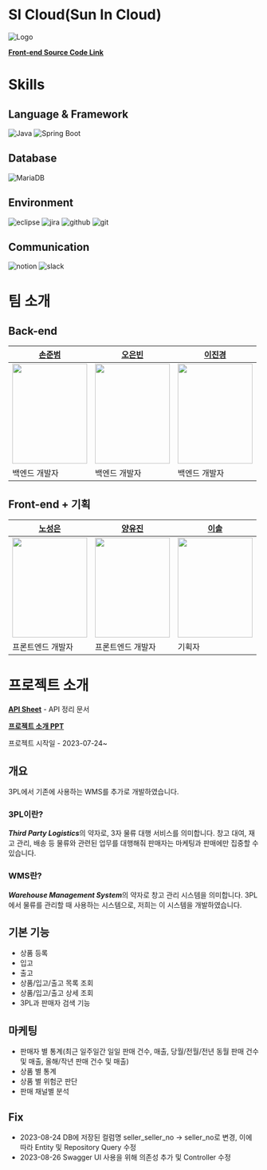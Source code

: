 # SI Cloud(Sun In Cloud)
![Logo](https://github.com/Sun-in-Cloud/SI-Cloud-Back-end/assets/89973303/b4ddd535-9744-439c-b9f9-412c8e149e6b)

**[Front-end Source Code Link](https://github.com/Sun-in-Cloud/SI-Cloud-Front-end)**

# Skills
## Language & Framework
<img alt="Java" src ="https://img.shields.io/badge/Java-007396.svg?&style=for-the-badge&logo=Java&logoColor=white"/> <img alt="Spring Boot" src ="https://img.shields.io/badge/spring%20boot-6DB33F.svg?&style=for-the-badge&logo=springboot&logoColor=white"/>
## Database
<img alt="MariaDB" src ="https://img.shields.io/badge/MariaDB-003545.svg?&style=for-the-badge&logo=mariadb&logoColor=white"/>

## Environment
<img alt="eclipse" src ="https://img.shields.io/badge/Eclipse-525C86.svg?&style=for-the-badge&logo=eclipseide&logoColor=white"/> <img alt="jira" src ="https://img.shields.io/badge/jira-0052CC.svg?&style=for-the-badge&logo=jira&logoColor=white"/> <img alt="github" src ="https://img.shields.io/badge/github-181717.svg?&style=for-the-badge&logo=github&logoColor=white"/> <img alt="git" src ="https://img.shields.io/badge/git-F05032.svg?&style=for-the-badge&logo=git&logoColor=white"/>
## Communication
<img alt="notion" src ="https://img.shields.io/badge/notion-000000.svg?&style=for-the-badge&logo=notion&logoColor=white"/> <img alt="slack" src ="https://img.shields.io/badge/slack-4A154B.svg?&style=for-the-badge&logo=slack&logoColor=white"/>
<!-- * <img alt="" src =""/> -->

# 팀 소개
## Back-end
|[손준범](https://github.com/junbeom-Son)|[오은빈](https://github.com/svbean77)|[이진경](https://github.com/jingyeong0604)|
|---|---|---|
|<img src="https://github.com/OneTimeGroup/OneTimeTripCard/assets/89973303/af74cfa3-637d-4224-b98d-dcaa5a8bbcb6" width="150" height="200">|<img src="https://github.com/Sun-in-Cloud/SI-Cloud-Back-end/assets/89973303/478e488d-9104-448a-8537-d9758833c209" width="150" height="200">|<img src="https://github.com/Sun-in-Cloud/SI-Cloud-Back-end/assets/89973303/3c660cc3-0463-4edc-9061-1d9854b957eb" width="150" height="200">|
|백엔드 개발자|백엔드 개발자|백엔드 개발자|

## Front-end + 기획
|[노성은](https://github.com/seonggg)|[양유진](https://github.com/YYJ-1229)|[이솔](https://github.com/leessol)|
|---|---|---|
|<img src="https://github.com/Sun-in-Cloud/SI-Cloud-Back-end/assets/87373911/98fe7c7e-a4b4-4dba-b917-e009d606a2ed" width="150" height="200">|<img src="https://github.com/Sun-in-Cloud/SI-Cloud-Back-end/assets/89973303/f1b5aae4-1773-4f86-9b72-51365c347806" width="150" height="200">|<img src="https://github.com/Sun-in-Cloud/SI-Cloud-Back-end/assets/89973303/1b47590f-b134-4d39-9ead-f9bef53062a2" width="150" height="200">|
|프론트엔드 개발자|프론트엔드 개발자|기획자|

# 프로젝트 소개
**[API Sheet](https://sustaining-eel-c8a.notion.site/2f4d305a31a54ce5bea31020ae9d9f5c?v=75654fd58e884ae08f740661f811c143)** - API 정리 문서

**[프로젝트 소개 PPT](https://www.miricanvas.com/v/12a4tlo)**

프로젝트 시작일 - 2023-07-24~
## 개요
3PL에서 기존에 사용하는 WMS를 추가로 개발하였습니다.
### 3PL이란?
***Third Party Logistics***의 약자로, 3자 물류 대행 서비스를 의미합니다. 
창고 대여, 재고 관리, 배송 등 물류와 관련된 업무를 대행해줘 판매자는 마케팅과 판매에만 집중할 수 있습니다.
### WMS란?
***Warehouse Management System***의 약자로 창고 관리 시스템을 의미합니다.
3PL에서 물류를 관리할 때 사용하는 시스템으로, 저희는 이 시스템을 개발하였습니다.

## 기본 기능
* 상품 등록
* 입고
* 출고
* 상품/입고/출고 목록 조회
* 상품/입고/출고 상세 조회
* 3PL과 판매자 검색 기능

## 마케팅
* 판매자 별 통계(최근 일주일간 일일 판매 건수, 매출, 당월/전월/전년 동월 판매 건수 및 매출, 올해/작년 판매 건수 및 매출)
* 상품 별 통계
* 상품 별 위험군 판단
* 판매 채널별 분석

## Fix
* 2023-08-24 DB에 저장된 컬럼명 seller_seller_no -> seller_no로 변경, 이에 따라 Entity 및 Repository Query 수정
* 2023-08-26 Swagger UI 사용을 위해 의존성 추가 및 Controller 수정
